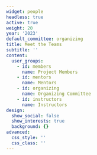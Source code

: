 ```yaml
---
widget: people
headless: true
active: true
weight: 20
year: '2023'
default_committee: organizing
title: Meet the Teams
subtitle: ''
content:
  user_groups:
    - id: members
      name: Project Members
    - id: mentors
      name: Mentors
    - id: organizing
      name: Organizing Committee
    - id: instructors
      name: Instructors
design:
  show_social: false
  show_interests: true
  background: {}
advanced:
  css_style: ''
  css_class: ''
---
```

